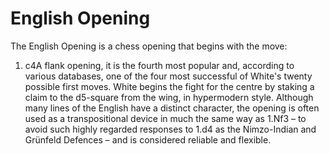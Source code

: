 # English Opening

The English Opening is a chess opening that begins with the move:

1. c4A flank opening, it is the fourth most popular and, according to various databases, one of the four most successful of White's twenty possible first moves. White begins the fight for the centre by staking a claim to the d5-square from the wing, in hypermodern style. Although many lines of the English have a distinct character, the opening is often used as a transpositional device in much the same way as 1.Nf3 – to avoid such highly regarded responses to 1.d4 as the Nimzo-Indian and Grünfeld Defences – and is considered reliable and flexible.

